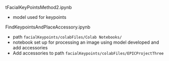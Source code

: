 tFacialKeyPointsMethod2.ipynb
  - model used for keypoints

FindKeypointsAndPlaceAccessory.ipynb
  - path `facialKeypoints/colabFiles/Colab Notebooks/` 
  - notebook set up for processing an image using model developed and add accessories
  - Add accessories to path `facialKeypoints/colabFiles/EPICProjectThree`




